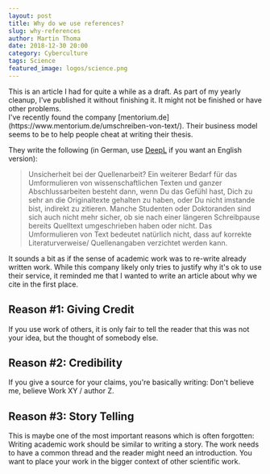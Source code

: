 ```yaml
---
layout: post
title: Why do we use references?
slug: why-references
author: Martin Thoma
date: 2018-12-30 20:00
category: Cyberculture
tags: Science
featured_image: logos/science.png
---
```

<div class="info">This is an article I had for quite a while as a draft. As part of my yearly cleanup, I've published it without finishing it. It might not be finished or have other problems.</div>
I've recently found the company [mentorium.de](https://www.mentorium.de/umschreiben-von-text/).
Their business model seems to be to help people cheat at writing their thesis.

They write the following (in German, use [DeepL](https://www.deepl.com/translate) if
you want an English version):

> Unsicherheit bei der Quellenarbeit? Ein weiterer Bedarf für das Umformulieren
> von wissenschaftlichen Texten und ganzer Abschlussarbeiten besteht dann, wenn
> Du das Gefühl hast, Dich zu sehr an die Originaltexte gehalten zu haben, oder
> Du nicht imstande bist, indirekt zu zitieren. Manche Studenten oder
> Doktoranden sind sich auch nicht mehr sicher, ob sie nach einer längeren
> Schreibpause bereits Quelltext umgeschrieben haben oder nicht. Das
> Umformulieren von Text bedeutet natürlich nicht, dass auf korrekte
> Literaturverweise/ Quellenangaben verzichtet werden kann.

It sounds a bit as if the sense of academic work was to re-write already
written work. While this company likely only tries to justify why it's ok to use
their service, it reminded me that I wanted to write an article about why we
cite in the first place.


## Reason #1: Giving Credit

If you use work of others, it is only fair to tell the reader that this was not
your idea, but the thought of somebody else.

## Reason #2: Credibility

If you give a source for your claims, you're basically writing: Don't believe
me, believe Work&nbsp;XY / author&nbsp;Z.

## Reason #3: Story Telling

This is maybe one of the most important reasons which is often forgotten:
Writing academic work should be similar to writing a story. The work needs to
have a common thread and the reader might need an introduction. You want to
place your work in the bigger context of other scientific work.
